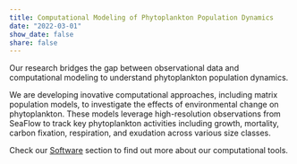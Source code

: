 ```yaml
---
title: Computational Modeling of Phytoplankton Population Dynamics
date: "2022-03-01"
show_date: false
share: false
---
```

Our research bridges the gap between observational data and computational modeling to understand phytoplankton population dynamics.

<!--more-->

We are developing inovative computational approaches, including matrix population models, to investigate the effects of environmental change on phytoplankton. These models leverage high-resolution observations from SeaFlow to track key phytoplankton activities including growth, mortality, carbon fixation, respiration, and exudation across various size classes. 

Check our [Software](https://seaflow.netlify.app/software/) section to find out more about our computational tools.


